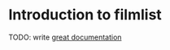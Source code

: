 # Introduction to filmlist

TODO: write [great documentation](http://jacobian.org/writing/great-documentation/what-to-write/)
